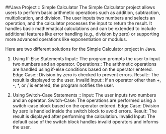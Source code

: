 ##Java Project :: Simple Calculator
The Simple Calculator project allows users to perform basic arithmetic operations such as addition, subtraction, multiplication, and division. The user inputs two numbers and selects an operation, and the calculator processes the input to return the result. It handles basic mathematical calculations and can be extended to include additional features like error handling (e.g., division by zero) or supporting more advanced operations like exponentiation or modulus.

Here are two different solutions for the Simple Calculator project in Java.
1. Using If-Else Statements
    Input:: The program prompts the user to input two numbers and an operator.
    Operations:: The arithmetic operations are handled using if-else conditions based on the operator entered.
    Edge Case:: Division by zero is checked to prevent errors.
    Result:: The result is displayed to the user.
    Invalid Input:: If an operator other than +, -, *, or / is entered, the program notifies the user.

2. Using Switch-Case Statements ::
    Input: The user inputs two numbers and an operator.
    Switch-Case: The operations are performed using a switch-case block based on the operator entered.
    Edge Case: Division by zero is handled inside the switch block to avoid errors.
    Result: The result is displayed after performing the calculation.
    Invalid Input: The default case of the switch block handles invalid operators and informs the user.
